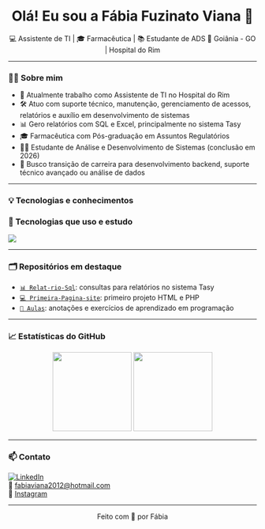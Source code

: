 <h1 align="center">Olá! Eu sou a Fábia Fuzinato Viana 👋</h1>

<p align="center">
💻 Assistente de TI | 🎓 Farmacêutica | 📚 Estudante de ADS  
📍 Goiânia - GO | Hospital do Rim  
</p>

---

### 👩‍💼 Sobre mim

- 💼 Atualmente trabalho como Assistente de TI no Hospital do Rim
- 🛠 Atuo com suporte técnico, manutenção, gerenciamento de acessos, relatórios e auxílio em desenvolvimento de sistemas
- 📊 Gero relatórios com SQL e Excel, principalmente no sistema Tasy
- 🎓 Farmacêutica com Pós-graduação em Assuntos Regulatórios
- 👩‍💻 Estudante de Análise e Desenvolvimento de Sistemas (conclusão em 2026)
- 🎯 Busco transição de carreira para desenvolvimento backend, suporte técnico avançado ou análise de dados

---

### 💡 Tecnologias e conhecimentos

### 🧠 Tecnologias que uso e estudo

<p align="left">
  <img src="https://skillicons.dev/icons?i=java,javascript,php,css,html,oracle,sql,git,github,vscode,excel,linux,windows" />
</p>

---

### 🗂️ Repositórios em destaque

- [`📊 Relat-rio-Sql`](https://github.com/fabiabf/Relat-rio-Sql): consultas para relatórios no sistema Tasy
- [`💻 Primeira-Pagina-site`](https://github.com/fabiabf/Primeira-Pagina-site): primeiro projeto HTML e PHP
- [`📘 Aulas`](https://github.com/fabiabf/aulas): anotações e exercícios de aprendizado em programação

---

### 📈 Estatísticas do GitHub

<div align="center">
  <img height="160" src="https://github-readme-stats.vercel.app/api?username=fabiabf&show_icons=true&theme=tokyonight&count_private=true" />
  <img height="160" src="https://github-readme-stats.vercel.app/api/top-langs/?username=fabiabf&layout=compact&theme=tokyonight" />
</div>


---

### 📫 Contato

[![LinkedIn](https://img.shields.io/badge/LinkedIn-Fábia%20Fuzinato-blue?style=flat&logo=linkedin)](https://www.linkedin.com/in/fábia-fuzinato)  
📧 fabiaviana2012@hotmail.com  
📸 [Instagram](https://www.instagram.com/fabiafuzinatoviana?igsh=MXhxaXBkNmtmdXJobA==)


---

<p align="center">
Feito com 💙 por Fábia
</p>
